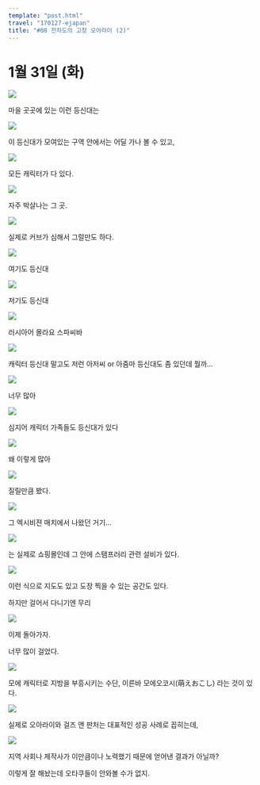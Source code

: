 ```yaml
---
template: "post.html"
travel: "170127-ejapan"
title: "#08 전차도의 고장 오아라이 (2)"
---
```


# 1월 31일 (화)

![](/170127-ejapan/08_01.jpg)

마을 곳곳에 있는 이런 등신대는

![](/170127-ejapan/08_02.jpg)

이 등신대가 모여있는 구역 안에서는 어딜 가나 볼 수 있고,

![](/170127-ejapan/08_03.jpg)

모든 캐릭터가 다 있다.

![](/170127-ejapan/08_04.jpg)

자주 박살나는 그 곳.

![](/170127-ejapan/08_05.jpg)

실제로 커브가 심해서 그럴만도 하다.

![](/170127-ejapan/08_06.jpg)

여기도 등신대

![](/170127-ejapan/08_07.jpg)

저기도 등신대

![](/170127-ejapan/08_08.jpg)

러시아어 몰라요 스파씨바

![](/170127-ejapan/08_09.jpg)

캐릭터 등신대 말고도 저런 아저씨 or 아줌마 등신대도 좀 있던데 뭘까...

![](/170127-ejapan/08_10.jpg)

너무 많아

![](/170127-ejapan/08_11.jpg)

심지어 캐릭터 가족들도 등신대가 있다

![](/170127-ejapan/08_12.jpg)

왜 이렇게 많아

![](/170127-ejapan/08_13.jpg)

질릴만큼 봤다.

![](/170127-ejapan/08_14.jpg)

그 엑시비젼 매치에서 나왔던 거기...

![](/170127-ejapan/08_15.jpg)

는 실제로 쇼핑몰인데 그 안에 스탬프러리 관련 설비가 있다.

![](/170127-ejapan/08_16.jpg)

이런 식으로 지도도 있고 도장 찍을 수 있는 공간도 있다.

하지만 걸어서 다니기엔 무리

![](/170127-ejapan/08_17.jpg)

이제 돌아가자.

너무 많이 걸었다.

![](/170127-ejapan/08_18.jpg)

모에 캐릭터로 지방을 부흥시키는 수단, 이른바 모에오코시(萌えおこし) 라는 것이 있다.

![](/170127-ejapan/08_19.jpg)

실제로 오아라이와 걸즈 앤 판처는 대표적인 성공 사례로 꼽히는데,

![](/170127-ejapan/08_20.jpg)

지역 사회나 제작사가 이만큼이나 노력했기 때문에 얻어낸 결과가 아닐까?

이렇게 잘 해놨는데 오타쿠들이 안와볼 수가 없지.
